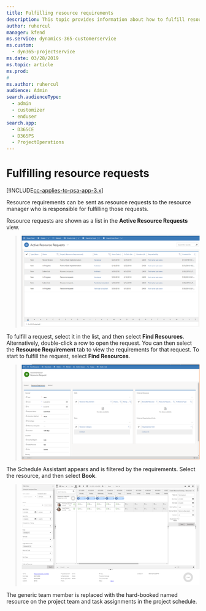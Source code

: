 ```yaml
---
title: Fulfilling resource requirements
description: This topic provides information about how to fulfill resource requirements.
author: ruhercul
manager: kfend
ms.service: dynamics-365-customerservice
ms.custom: 
  - dyn365-projectservice
ms.date: 03/28/2019
ms.topic: article
ms.prod: 
#
ms.author: ruhercul
audience: Admin
search.audienceType: 
  - admin
  - customizer
  - enduser
search.app: 
  - D365CE
  - D365PS
  - ProjectOperations
---
```


# Fulfilling resource requests

[!INCLUDE[cc-applies-to-psa-app-3.x](../includes/cc-applies-to-psa-app-3x.md)]

Resource requirements can be sent as resource requests to the resource manager who is responsible for fulfilling those requests.

Resource requests are shown as a list in the **Active Resource Requests** view.

> ![List of resource requests](media/Resource-Management-image59.png)

To fulfill a request, select it in the list, and then select **Find Resources**. Alternatively, double-click a row to open the request. You can then select the **Resource Requirement** tab to view the requirements for that request. To start to fulfill the request, select **Find Resources**.

> ![Resource request details](media/Resource-Management-image60.png)

The Schedule Assistant appears and is filtered by the requirements. Select the resource, and then select **Book**.

> ![Resource selected](media/Resource-Management-image61.png)

The generic team member is replaced with the hard-booked named resource on the project team and task assignments in the project schedule.
